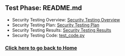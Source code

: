 ## Test Phase: README.md

- Security Testing Overview: [Security Testing Overview](https://github.com/kiffit/Jobsearch_Web_Scraper/blob/main/Test%20Phase/Security%20Testing%20Overview.md)
- Security Testing Plan: [Security Testing Plan](https://github.com/kiffit/Jobsearch_Web_Scraper/blob/main/Test%20Phase/Security%20Testing%20Plan.md)
- Security Testing Results: [Security Testing Results](https://github.com/kiffit/Jobsearch_Web_Scraper/blob/main/Test%20Phase/Security%20Testing%20Results.md)
- Security Testing Code: [test_code.py](https://github.com/kiffit/Jobsearch_Web_Scraper/blob/main/Test%20Phase/test_code.py)

### **[Click here to go back to Home](https://github.com/kiffit/waterfall-project)**
